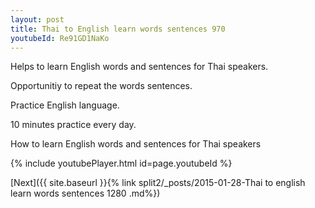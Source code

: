 ```yaml
---
layout: post
title: Thai to English learn words sentences 970 
youtubeId: Re91GD1NaKo
---
```

 
 
Helps to learn English words and sentences for Thai speakers.

Opportunitiy to repeat the words sentences. 

Practice English language. 
 
10 minutes practice every day. 
 
How to learn English words and sentences for Thai speakers 
 
{% include youtubePlayer.html id=page.youtubeId %}
 
 
[Next]({{ site.baseurl }}{% link  split2/_posts/2015-01-28-Thai to english learn words sentences 1280 .md%})
 

